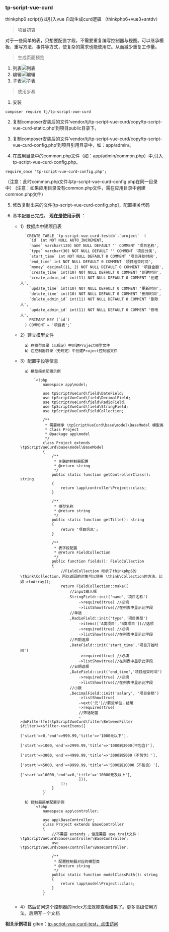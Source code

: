 ###  tp-script-vue-curd

thinkphp6 script方式引入vue 自动生成curd逻辑
（thinkphp6+vue3+antdv）

> 项目初衷

对于一些简单的表，只想要配置字段，不需要重复编写控制器与视图。可以继承模板、重写方法、事件等方式，使复杂的需求也能使用它。从而减少重复工作量。

> 生成页面预览

1. 列表![列表](https://images.gitee.com/uploads/images/2021/0127/101533_a9590e00_370098.png "QQ截图20210127101450.png")
2. 编辑![编辑](https://images.gitee.com/uploads/images/2021/0127/101748_ece8b7fb_370098.png "QQ截图20210127101636.png")
3. 子表![子表](https://images.gitee.com/uploads/images/2021/0127/101921_d70b4801_370098.png "QQ截图20210127101844.png")

> 使用步奏

1. 安装

```
composer require tj/tp-script-vue-curd
```

2. 复制composer安装后的文件‘vendor/tj/tp-script-vue-curd/copy/tp-script-vue-curd-static.php’到项目public目录下。

3. 复制composer安装后的文件‘vendor/tj/tp-script-vue-curd/copy/tp-script-vue-curd-config.php’到项目引用目录中，如：app/admin/。

4. 在应用目录中的common.php文件（如：app/admin/common.php）中,引入tp-script-vue-curd-config.php。

```
require_once 'tp-script-vue-curd-config.php';
```

（注意：此时common.php文件与tp-script-vue-curd-config.php在同一目录中）
 (注意：如果应用目录没有common.php文件，需在应用目录中创建common.php文件)

5. 修改复制出来的文件[tp-script-vue-curd-config.php]，配置相关代码

6. 基本配置已完成。 **现在是使用示例** ：

    - 1）数据库中建项目表

            `CREATE TABLE `tp-script-vue-curd-testdb`.`project`  (
              `id` int NOT NULL AUTO_INCREMENT,
              `name` varchar(120) NOT NULL DEFAULT '' COMMENT '项目名称',
              `type` varchar(30) NOT NULL DEFAULT '' COMMENT '项目分类',
              `start_time` int NOT NULL DEFAULT 0 COMMENT '项目开始时间',
              `end_time` int NOT NULL DEFAULT 0 COMMENT '项目结束时间',
              `money` decimal(11, 2) NOT NULL DEFAULT 0 COMMENT '项目金额',
              `create_time` int(10) NOT NULL DEFAULT 0 COMMENT '创建时间',
              `create_admin_id` int(11) NOT NULL DEFAULT 0 COMMENT '创建人',
              `update_time` int(10) NOT NULL DEFAULT 0 COMMENT '更新时间',
              `delete_time` int(10) NOT NULL DEFAULT 0 COMMENT '删除时间',
              `delete_admin_id` int(11) NOT NULL DEFAULT 0 COMMENT '删除人',
              `update_admin_id` int(11) NOT NULL DEFAULT 0 COMMENT '修改人',
              PRIMARY KEY (`id`)
            ) COMMENT = '项目表';`


    - 2）建立模型文件
        
            a）在模型目录（无规定）中创建Project模型文件
            b）在控制器目录（无规定）中创建Project控制器文件


    - 3）配置字段等信息

            a）模型简单配置示例

                `<?php
                    namespace app\model;
                    
                    use tpScriptVueCurd\field\DateField;
                    use tpScriptVueCurd\field\DecimalField;
                    use tpScriptVueCurd\field\RadioField;
                    use tpScriptVueCurd\field\StringField;
                    use tpScriptVueCurd\FieldCollection;
                    
                    /**
                     * 需要继承 \tpScriptVueCurd\base\model\BaseModel 模型类
                     * Class Project
                     * @package app\model
                     */
                    class Project extends \tpScriptVueCurd\base\model\BaseModel
                    {
                        /**
                         * 关联的控制器配置
                         * @return string
                         */
                        public static function getControllerClass(): string
                        {
                            return \app\controller\Project::class;
                        }
                    
                        /**
                         * 模型名称
                         * @return string
                         */
                        public static function getTitle(): string
                        {
                            return '项目信息';
                        }
                    
                        /**
                         * 表字段配置
                         * @return FieldCollection
                         */
                        public function fields(): FieldCollection
                        {
                            //FieldCollection 继承了thinkphp6的 \think\Collection，所以返回的对象可以使用 \think\Collection的方法，比如->toArray();
                            return FieldCollection::make([
                                //input输入框
                                StringField::init('name','项目名称')
                                    ->required(true) //必填
                                    ->listShow(true)//在列表中显示此字段
                                //单选
                                ,RadioField::init('type','项目类型')
                                    ->items(['A类项目','B类项目'])//选项
                                    ->required(true) //必填
                                    ->listShow(true)//在列表中显示此字段
                                //日期选择
                                ,DateField::init('start_time','项目开始时间')
                                    ->required(true) //必填
                                    ->listShow(true)//在列表中显示此字段
                                //日期选择
                                ,DateField::init('end_time','项目结束时间')
                                    ->required(true) //必填
                                    ->listShow(true)//在列表中显示此字段
                                //小数
                                ,DecimalField::init('salary', '项目金额')
                                    ->listShow(true)
                                    ->ext('元')//薪资单位，结尾
                                    ->required(true)
                                    //筛选配置
                                    ->doFilter(fn(\tpScriptVueCurd\filter\BetweenFilter $filter)=>$filter->setItems([
                                        ['start'=>0,'end'=>999.99,'title'=>'1000元以下'],
                                        ['start'=>1000,'end'=>2999.99,'title'=>'1000到3000(不包含)'],
                                        ['start'=>3000,'end'=>4999.99,'title'=>'3000到5000（不包含）'],
                                        ['start'=>5000,'end'=>9999.99,'title'=>'5000到10000（不包含）'],
                                        ['start'=>10000,'end'=>0,'title'=>'10000元及以上'],
                                    ])),
                            ]);
                        }
                    }`

            b）控制器简单配置示例
                `<?php
                    namespace app\controller;
                    
                    use app\BaseController;
                    class Project extends BaseController
                    {
                        //不需要 extends ，但是需要 use trait文件：\tpScriptVueCurd\base\controller\BaseController;
                        use \tpScriptVueCurd\base\controller\BaseController;
                    
                        /**
                         * 配置控制器对应的模型类
                         * @return string
                         */
                        public static function modelClassPath(): string
                        {
                            return \app\model\Project::class;
                        }
                    }
                    `

    - 4）然后访问这个控制器的index方法就能查看结果了。更多高级使用方法，后期写一个文档

 **相关示例项目** 
gitee：[tp-script-vue-curd-test，点击访问](https://gitee.com/tjztjspz/tp-script-vue-curd-test)

